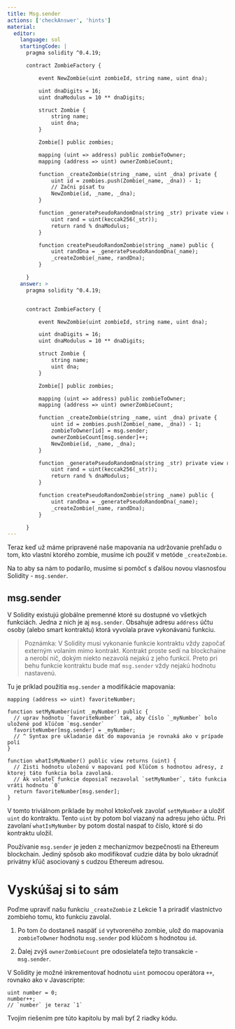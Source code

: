 ```yaml
---
title: Msg.sender
actions: ['checkAnswer', 'hints']
material:
  editor:
    language: sol
    startingCode: |
      pragma solidity ^0.4.19;

      contract ZombieFactory {

          event NewZombie(uint zombieId, string name, uint dna);

          uint dnaDigits = 16;
          uint dnaModulus = 10 ** dnaDigits;

          struct Zombie {
              string name;
              uint dna;
          }

          Zombie[] public zombies;

          mapping (uint => address) public zombieToOwner;
          mapping (address => uint) ownerZombieCount;

          function _createZombie(string _name, uint _dna) private {
              uint id = zombies.push(Zombie(_name, _dna)) - 1;
              // Začni písať tu
              NewZombie(id, _name, _dna);
          }

          function _generatePseudoRandomDna(string _str) private view returns (uint) {
              uint rand = uint(keccak256(_str));
              return rand % dnaModulus;
          }

          function createPseudoRandomZombie(string _name) public {
              uint randDna = _generatePseudoRandomDna(_name);
              _createZombie(_name, randDna);
          }

      }
    answer: >
      pragma solidity ^0.4.19;


      contract ZombieFactory {

          event NewZombie(uint zombieId, string name, uint dna);

          uint dnaDigits = 16;
          uint dnaModulus = 10 ** dnaDigits;

          struct Zombie {
              string name;
              uint dna;
          }

          Zombie[] public zombies;

          mapping (uint => address) public zombieToOwner;
          mapping (address => uint) ownerZombieCount;

          function _createZombie(string _name, uint _dna) private {
              uint id = zombies.push(Zombie(_name, _dna)) - 1;
              zombieToOwner[id] = msg.sender;
              ownerZombieCount[msg.sender]++;
              NewZombie(id, _name, _dna);
          }

          function _generatePseudoRandomDna(string _str) private view returns (uint) {
              uint rand = uint(keccak256(_str));
              return rand % dnaModulus;
          }

          function createPseudoRandomZombie(string _name) public {
              uint randDna = _generatePseudoRandomDna(_name);
              _createZombie(_name, randDna);
          }

      }
---
```


Teraz keď už máme pripravené naše mapovania na udržovanie prehľadu o tom, kto vlastní ktorého zombie, musíme ich použiť v metóde `_createZombie`.

Na to aby sa nám to podarilo, musíme si pomôcť s ďalšou novou vlasnosťou Solidity - `msg.sender`.

## msg.sender

V Solidity existujú globálne premenné ktoré su dostupné vo všetkých funkciách. Jedna z nich je aj `msg.sender`. Obsahuje  adresu `address` účtu osoby (alebo smart kontraktu) ktorá vyvolala prave vykonávanú funkciu.

> Poznámka: V Solidity musí vykonanie funkcie kontraktu vždy započať externým volaním mimo kontrakt. Kontrakt proste sedí na blockchaine a nerobí nič, dokým niekto nezavolá nejakú z jeho funkcií. Preto pri behu funkcie kontraktu bude mať `msg.sender` vždy nejakú hodnotu nastavenú. 

Tu je príklad použitia `msg.sender` a modifikácie mapovania:

```
mapping (address => uint) favoriteNumber;

function setMyNumber(uint _myNumber) public {
  // uprav hodnotu `favoriteNumber` tak, aby číslo `_myNumber` bolo uložené pod kľúčom `msg.sender`
  favoriteNumber[msg.sender] = _myNumber;
  // ^ Syntax pre ukladanie dát do mapovania je rovnaká ako v prípade polí
}

function whatIsMyNumber() public view returns (uint) {
  // Zisti hodnotu uloženú v mapovaní pod kľúčom s hodnotou adresy, z ktorej táto funkcia bola zavolaná.
  // Ak volateľ funkcie doposiaľ nezavolal `setMyNumber`, táto funkcia vráti hodnotu `0` 
  return favoriteNumber[msg.sender];
}
```

V tomto triviálnom príklade by mohol ktokoľvek zavolať `setMyNumber` a uložiť `uint` do kontraktu. Tento `uint` by potom bol viazaný na adresu jeho účtu. Pri zavolaní `whatIsMyNumber` by potom dostal naspať to číslo, ktoré si do kontraktu uložil.

Používanie `msg.sender` je jeden z mechanizmov bezpečnosti na Ethereum blockchain. Jediný spôsob ako modifikovať cudzie dáta by bolo ukradnúť privátny kľúč asociovaný s cudzou Ethereum adresou. 

# Vyskúšaj si to sám

Poďme upraviť našu funkciu `_createZombie` z Lekcie 1 a priradiť vlastníctvo zombieho tomu, kto funkciu zavolal. 

1. Po tom čo dostaneš naspäť `id` vytvoreného zombie, ulož do mapovania `zombieToOwner` hodnotu `msg.sender` pod klúčom s hodnotou `id`.

2. Ďalej zvýš `ownerZombieCount` pre odosielateľa tejto transakcie - `msg.sender`.

V Solidity je možné inkrementovať hodnotu `uint` pomocou operátora `++`, rovnako ako v Javascripte:

```
uint number = 0;
number++;
// `number` je teraz `1`
```

Tvojím riešením pre túto kapitolu by mali byť 2 riadky kódu.
